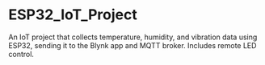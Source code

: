 # ESP32_IoT_Project
An IoT project that collects temperature, humidity, and vibration data using ESP32, sending it to the Blynk app and MQTT broker. Includes remote LED control.
